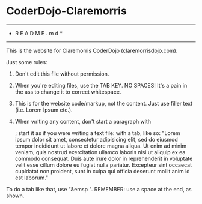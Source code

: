 CoderDojo-Claremorris
=====================

* * * * * * * * * * * *
* R E A D M E . m d   *
* * * * * * * * * * * *

This is the website for Claremorris CoderDojo (claremorrisdojo.com).

Just some rules:

1. Don't edit this file without permission.

2. When you're editing files, use the TAB KEY. NO SPACES! It's a pain in the ass to change it to correct whitespace.

3. This is for the website code/markup, not the content. Just use filler text (i.e. Lorem Ipsum etc.).

4. When writing any content, don't start a paragraph with <p>; start it as if you were writing a text file: with a tab, like so:
	"Lorem ipsum dolor sit amet, consectetur adipisicing elit, sed do eiusmod tempor incididunt ut labore et dolore magna aliqua. Ut enim ad minim veniam, quis nostrud exercitation ullamco laboris nisi ut aliquip ex ea commodo consequat. Duis aute irure dolor in reprehenderit in voluptate velit esse cillum dolore eu fugiat nulla pariatur. Excepteur sint occaecat cupidatat non proident, sunt in culpa qui officia deserunt mollit anim id est laborum."

To do a tab like that, use "&emsp ". REMEMBER: use a space at the end, as shown.
